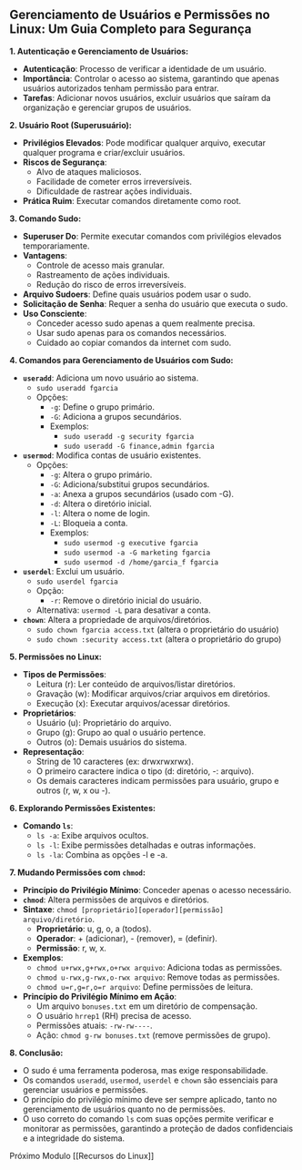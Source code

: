 ## Gerenciamento de Usuários e Permissões no Linux: Um Guia Completo para Segurança

**1. Autenticação e Gerenciamento de Usuários:**

- **Autenticação**: Processo de verificar a identidade de um usuário.
- **Importância**: Controlar o acesso ao sistema, garantindo que apenas usuários autorizados tenham permissão para entrar.
- **Tarefas**: Adicionar novos usuários, excluir usuários que saíram da organização e gerenciar grupos de usuários.

**2. Usuário Root (Superusuário):**

- **Privilégios Elevados**: Pode modificar qualquer arquivo, executar qualquer programa e criar/excluir usuários.
- **Riscos de Segurança**:
    - Alvo de ataques maliciosos.
    - Facilidade de cometer erros irreversíveis.
    - Dificuldade de rastrear ações individuais.
- **Prática Ruim**: Executar comandos diretamente como root.

**3. Comando Sudo:**

- **Superuser Do**: Permite executar comandos com privilégios elevados temporariamente.
- **Vantagens**:
    - Controle de acesso mais granular.
    - Rastreamento de ações individuais.
    - Redução do risco de erros irreversíveis.
- **Arquivo Sudoers**: Define quais usuários podem usar o sudo.
- **Solicitação de Senha**: Requer a senha do usuário que executa o sudo.
- **Uso Consciente**:
    - Conceder acesso sudo apenas a quem realmente precisa.
    - Usar sudo apenas para os comandos necessários.
    - Cuidado ao copiar comandos da internet com sudo.

**4. Comandos para Gerenciamento de Usuários com Sudo:**

- **`useradd`**: Adiciona um novo usuário ao sistema.
    - `sudo useradd fgarcia`
    - Opções:
        - `-g`: Define o grupo primário.
        - `-G`: Adiciona a grupos secundários.
        - Exemplos:
            - `sudo useradd -g security fgarcia`
            - `sudo useradd -G finance,admin fgarcia`
- **`usermod`**: Modifica contas de usuário existentes.
    - Opções:
        - `-g`: Altera o grupo primário.
        - `-G`: Adiciona/substitui grupos secundários.
        - `-a`: Anexa a grupos secundários (usado com -G).
        - `-d`: Altera o diretório inicial.
        - `-l`: Altera o nome de login.
        - `-L`: Bloqueia a conta.
        - Exemplos:
            - `sudo usermod -g executive fgarcia`
            - `sudo usermod -a -G marketing fgarcia`
            - `sudo usermod -d /home/garcia_f fgarcia`
- **`userdel`**: Exclui um usuário.
    - `sudo userdel fgarcia`
    - Opção:
        - `-r`: Remove o diretório inicial do usuário.
    - Alternativa: `usermod -L` para desativar a conta.
- **`chown`**: Altera a propriedade de arquivos/diretórios.
    - `sudo chown fgarcia access.txt` (altera o proprietário do usuário)
    - `sudo chown :security access.txt` (altera o proprietário do grupo)

**5. Permissões no Linux:**

- **Tipos de Permissões**:
    - Leitura (r): Ler conteúdo de arquivos/listar diretórios.
    - Gravação (w): Modificar arquivos/criar arquivos em diretórios.
    - Execução (x): Executar arquivos/acessar diretórios.
- **Proprietários**:
    - Usuário (u): Proprietário do arquivo.
    - Grupo (g): Grupo ao qual o usuário pertence.
    - Outros (o): Demais usuários do sistema.
- **Representação**:
    - String de 10 caracteres (ex: drwxrwxrwx).
    - O primeiro caractere indica o tipo (d: diretório, -: arquivo).
    - Os demais caracteres indicam permissões para usuário, grupo e outros (r, w, x ou -).

**6. Explorando Permissões Existentes:**

- **Comando `ls`**:
    - `ls -a`: Exibe arquivos ocultos.
    - `ls -l`: Exibe permissões detalhadas e outras informações.
    - `ls -la`: Combina as opções -l e -a.

**7. Mudando Permissões com `chmod`:**

- **Princípio do Privilégio Mínimo**: Conceder apenas o acesso necessário.
- **`chmod`**: Altera permissões de arquivos e diretórios.
- **Sintaxe**: `chmod [proprietário][operador][permissão] arquivo/diretório`.
    - **Proprietário**: u, g, o, a (todos).
    - **Operador**: + (adicionar), - (remover), = (definir).
    - **Permissão**: r, w, x.
- **Exemplos**:
    - `chmod u+rwx,g+rwx,o+rwx arquivo`: Adiciona todas as permissões.
    - `chmod u-rwx,g-rwx,o-rwx arquivo`: Remove todas as permissões.
    - `chmod u=r,g=r,o=r arquivo`: Define permissões de leitura.
- **Princípio do Privilégio Mínimo em Ação**:
    - Um arquivo `bonuses.txt` em um diretório de compensação.
    - O usuário `hrrep1` (RH) precisa de acesso.
    - Permissões atuais: `-rw-rw----`.
    - Ação: `chmod g-rw bonuses.txt` (remove permissões de grupo).

**8. Conclusão:**

- O sudo é uma ferramenta poderosa, mas exige responsabilidade.
- Os comandos `useradd`, `usermod`, `userdel` e `chown` são essenciais para gerenciar usuários e permissões.
- O princípio do privilégio mínimo deve ser sempre aplicado, tanto no gerenciamento de usuários quanto no de permissões.
- O uso correto do comando `ls` com suas opções permite verificar e monitorar as permissões, garantindo a proteção de dados confidenciais e a integridade do sistema.


Próximo Modulo [[Recursos do Linux]]